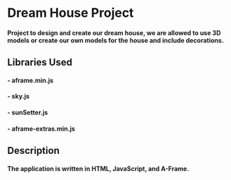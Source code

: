 # Dream House Project
#### Project to design and create our dream house, we are allowed to use 3D models or create our own models for the house and include decorations.

## Libraries Used
#### - aframe.min.js
#### - sky.js
#### - sunSetter.js
#### - aframe-extras.min.js

## Description
#### The application is written in HTML, JavaScript, and A-Frame.

